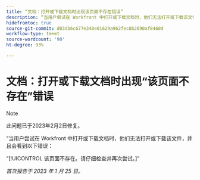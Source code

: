 ```yaml
---
title: “文档：打开或下载文档时出现该页面不存在错误”
description: “当用户尝试在 Workfront 中打开或下载文档时，他们无法打开或下载该文件，并且会看到错误”
hidefromtoc: true
source-git-commit: d03db6c677e340e01629a962fec8b2690af8460d
workflow-type: tm+mt
source-wordcount: '90'
ht-degree: 93%

---
```



# 文档：打开或下载文档时出现“该页面不存在”错误

<!--This article is on the WF and WFP TOC-->

>[!NOTE]
>
>此问题已于2023年2月2日修复。

“当用户尝试在 Workfront 中打开或下载文档时，他们无法打开或下载该文件，并且会看到以下错误：

“[!UICONTROL 该页面不存在。请仔细检查并再次尝试。]”

_首次报告于 2023 年 1 月 25 日。_
